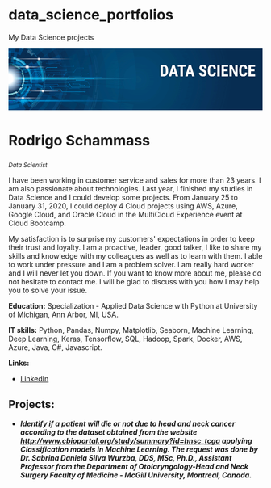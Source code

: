 # data_science_portfolios
My Data Science projects

<p align="center">
  <img src="banner_data_science.png" >
</p>

# Rodrigo Schammass
<sub>*Data Scientist*</sub>

I have been working in customer service and sales for more than 23 years. I am also passionate about technologies. Last year, I finished my studies in Data Science and I could develop some projects. From January 25 to January 31, 2020, I could deploy 4 Cloud projects using AWS, Azure, Google Cloud, and Oracle Cloud in the MultiCloud Experience event at Cloud Bootcamp.

My satisfaction is to surprise my customers' expectations in order to keep their trust and loyalty. I am a proactive, leader, good talker, I like to share my skills and knowledge with my colleagues as well as to learn with them. I able to work under pressure and I am a problem solver. l am really hard worker and I will never let you down. If you want to know more about me, please do not hesitate to contact me. I will be glad to discuss with you how I may help you to solve your issue.

**Education:** Specialization - Applied Data Science with Python at University of Michigan, Ann Arbor, MI, USA.

**IT skills:** Python, Pandas, Numpy, Matplotlib, Seaborn, Machine Learning, Deep Learning, Keras, Tensorflow, SQL, Hadoop, Spark, Docker, AWS, Azure, Java, C#, Javascript.

**Links:**
* [LinkedIn](https://www.linkedin.com/in/rodrigo-schammass-756a3015/)


## Projects:

* ***Identify if a patient will die or not due to head and neck cancer according to the dataset obtained from the website http://www.cbioportal.org/study/summary?id=hnsc_tcga applying Classification models in Machine Learning. The request was done by Dr. Sabrina Daniela Silva Wurzba, DDS, MSc, Ph.D., Assistant Professor from the Department of Otolaryngology-Head and Neck Surgery Faculty of Medicine - McGill University, Montreal, Canada.***
